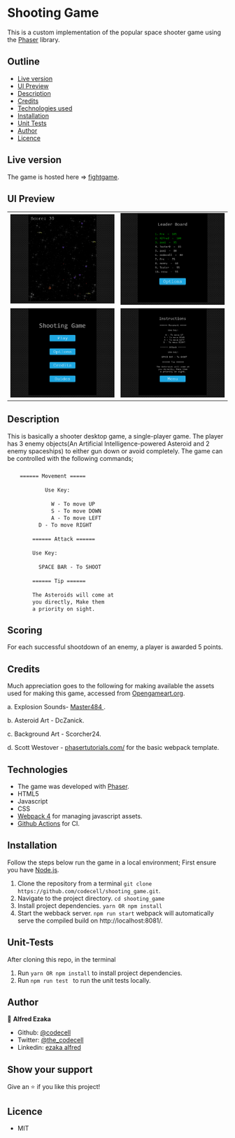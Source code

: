 # Shooting Game
This is a custom implementation of the popular space shooter game using the [Phaser](https://phaser.io/) library.

## Outline
- [Live version](#Live-version)
- [UI Preview](#UI-Preview)
- [Description](#Description)
- [Credits](#Credits)
- [Technologies used](#Technologies)
- [Installation](#Installation)
- [Unit Tests](#Unit-Tests)
- [Author](#author)
- [Licence](#licence)

## Live version
The game is hosted here => [fightgame](https://fightgame.netlify.app/).

## UI Preview

|                |                |
|----------------|----------------|
|<img src='./src/assets/readme/game.png' />|<img src='./src/assets/readme/leadboard.png' />|
|<img src='./src/assets/readme/menu.png' />|<img src='./src/assets/readme/instructions.png' />|


## Description
  This is basically a shooter desktop game, a single-player game. The player has 3 enemy objects(An Artificial Intelligence-powered Asteroid and 2 enemy spaceships) to either gun down or avoid completely. 
  The game can be controlled with the following commands;
  ###  
        ====== Movement =====

                Use Key:

                  W - To move UP
                  S - To move DOWN
                  A - To move LEFT
              D - To move RIGHT

            ====== Attack ======

            Use Key:
            
              SPACE BAR - To SHOOT

            ====== Tip ======

            The Asteroids will come at
            you directly, Make them
            a priority on sight.
                  
          
  ## Scoring
  For each successful shootdown of an enemy, a player is awarded 5 points.

## Credits
  Much appreciation goes to the following for making available the assets used for making this game, accessed from [Opengameart.org](https://opengameart.org/).

  a. Explosion Sounds- [Master484 ](https://m484games.ucoz.com).

  b. Asteroid Art - DcZanick.

  c. Background Art - Scorcher24.

  d. Scott Westover - [phasertutorials.com/](https://phasertutorials.com/) for the basic webpack template.

## Technologies
- The game was developed with [Phaser](https://phaser.io/).
- HTML5
- Javascript
- CSS
- [Webpack 4](https://webpack.js.org/) for managing javascript assets.
- [Github Actions](https://github.com/features/actions) for CI.


## Installation
Follow the steps below run the game in a local environment; First ensure you have [Node.js](https://nodejs.org).

1. Clone the repository from a terminal 
    ```git clone https://github.com/codecell/shooting_game.git```.
2. Navigate to the project directory.
    ```cd shooting_game```
3. Install project dependencies.
    ```yarn OR npm install```
4. Start the webback server.
    ```npm run start```
webpack will automatically serve the compiled build on http://localhost:8081/.

## Unit-Tests
After cloning this repo, in the terminal
1. Run  ```yarn OR npm install``` to install project dependencies.
2. Run ```npm run test ``` to run the unit tests locally.

## Author

👤 **Alfred Ezaka**

- Github: [@codecell](https://github.com/codecell)
- Twitter: [@the_codecell](https://twitter.com/the_codecell) 
- Linkedin: [ezaka alfred](https://www.linkedin.com/in/alfrednoble/)

## Show your support

Give an ⭐️ if you like this project!

## Licence
- MIT